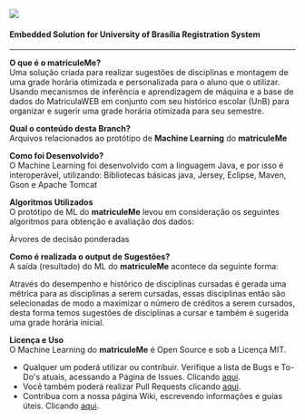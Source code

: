 ![](https://github.com/sant0ro/matriculeMe/raw/server/Logo.png)
#### Embedded Solution for University of Brasília Registration System
-------------------------------------

<b>O que é o matriculeMe?</b><br>
Uma solução criada para realizar sugestões de disciplinas e montagem de uma grade horária otimizada e personalizada para o aluno que o utilizar. Usando mecanismos de inferência e aprendizagem de máquina e a base de dados do MatriculaWEB em conjunto com seu histórico escolar (UnB) para organizar e sugerir uma grade horária otimizada para seu semestre.

<b>Qual o conteúdo desta Branch?</b><br>
Arquivos relacionados ao protótipo de **Machine Learning** do **matriculeMe**

<b>Como foi Desenvolvido?</b><br>
O Machine Learning foi desenvolvido com a linguagem Java, e por isso é interoperável, utilizando:
Bibliotecas básicas java, Jersey, Eclipse, Maven, Gson e Apache Tomcat

<b>Algoritmos Utilizados</b><br>
O protótipo de ML do **matriculeMe** levou em consideração os seguintes algoritmos para obtenção e avaliação dos dados:

Àrvores de decisão ponderadas

<b>Como é realizada o output de Sugestões?</b><br>
A saída (resultado) do ML do **matriculeMe** acontece da seguinte forma:

Através do desempenho e histórico de disciplinas cursadas é gerada uma métrica para as disciplinas a serem cursadas, essas disciplinas então são selecionadas de modo a maximizar o número de créditos a serem cursados, desta forma temos sugestões de disciplinas a cursar e também é sugerida uma grade horária inicial.

<b>Licença e Uso</b><br>
O Machine Learning do **matriculeMe** é Open Source e sob a Licença MIT. 

* Qualquer um poderá utilizar ou contribuir. Verifique a lista de Bugs e To-Do's atuais, acessando a Página de Issues. Clicando [aqui](https://github.com/sant0ro/matriculeMe/issues). 
* Você também poderá realizar Pull Requests clicando [aqui](https://github.com/sant0ro/matriculeMe/pulls).
* Contribua com a nossa página Wiki, escrevendo informações e guias úteis. Clicando [aqui](https://github.com/sant0ro/matriculeMe/wiki).
